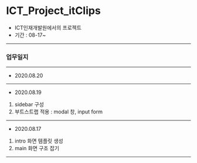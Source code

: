 # ICT_Project_itClips

* ICT인재개발원에서의 프로젝트
* 기간 : 08-17~

------
### 업무일지
------
* 2020.08.20
------
* 2020.08.19
1. sidebar 구성
2. 부트스트랩 적용 : modal 창, input form
------
* 2020.08.17
1. intro 화면 템플릿 생성
2. main 화면 구조 잡기
------
